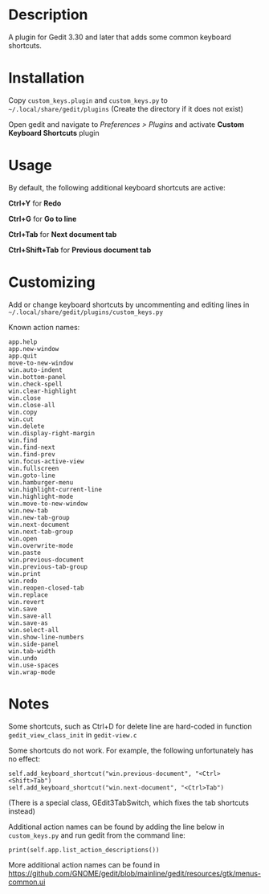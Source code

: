 # Description

A plugin for Gedit 3.30 and later that adds some common keyboard shortcuts.

# Installation

Copy `custom_keys.plugin` and `custom_keys.py` to `~/.local/share/gedit/plugins` (Create the directory if it does not exist)

Open gedit and navigate to *Preferences > Plugins* and activate **Custom Keyboard Shortcuts** plugin

# Usage

By default, the following additional keyboard shortcuts are active:

**Ctrl+Y** for **Redo**

**Ctrl+G** for **Go to line**

**Ctrl+Tab** for **Next document tab**

**Ctrl+Shift+Tab** for **Previous document tab**

# Customizing

Add or change keyboard shortcuts by uncommenting and editing lines in `~/.local/share/gedit/plugins/custom_keys.py`

Known action names:

```
app.help
app.new-window
app.quit
move-to-new-window
win.auto-indent
win.bottom-panel
win.check-spell
win.clear-highlight
win.close
win.close-all
win.copy
win.cut
win.delete
win.display-right-margin
win.find
win.find-next
win.find-prev
win.focus-active-view
win.fullscreen
win.goto-line
win.hamburger-menu
win.highlight-current-line
win.highlight-mode
win.move-to-new-window
win.new-tab
win.new-tab-group
win.next-document
win.next-tab-group
win.open
win.overwrite-mode
win.paste
win.previous-document
win.previous-tab-group
win.print
win.redo
win.reopen-closed-tab
win.replace
win.revert
win.save
win.save-all
win.save-as
win.select-all
win.show-line-numbers
win.side-panel
win.tab-width
win.undo
win.use-spaces
win.wrap-mode
```

# Notes

Some shortcuts, such as Ctrl+D for delete line are hard-coded in function `gedit_view_class_init` in `gedit-view.c`

Some shortcuts do not work. For example, the following unfortunately has no effect:
```
self.add_keyboard_shortcut("win.previous-document", "<Ctrl><Shift>Tab")
self.add_keyboard_shortcut("win.next-document", "<Ctrl>Tab")
```
(There is a special class, GEdit3TabSwitch, which fixes the tab shortcuts instead)


Additional action names can be found by adding the line below in `custom_keys.py` and run gedit from the command line:

	print(self.app.list_action_descriptions())

More additional action names can be found in https://github.com/GNOME/gedit/blob/mainline/gedit/resources/gtk/menus-common.ui
